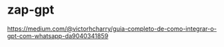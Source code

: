 # zap-gpt

https://medium.com/@victorhcharry/guia-completo-de-como-integrar-o-gpt-com-whatsapp-da9040341859
